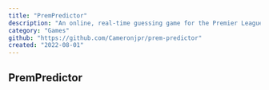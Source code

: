 ```yaml
---
title: "PremPredictor"
description: "An online, real-time guessing game for the Premier League"
category: "Games"
github: "https://github.com/Cameronjpr/prem-predictor"
created: "2022-08-01"
---
```


## PremPredictor